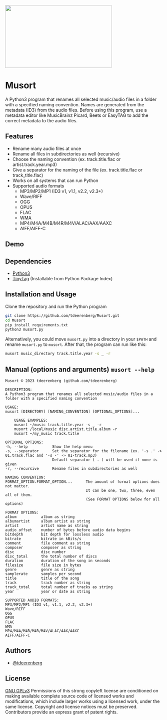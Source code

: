 <img src="https://user-images.githubusercontent.com/113618658/214139255-c81222c9-48a2-46c9-a509-3e613d390d55.jpg" width="340" height="200" />

# Musort

A Python3 program that renames all selected music/audio files in a folder with a specified naming convention. Names are generated from the metadata (ID3) from the audio files. Before using this program, use a metadata editor like MusicBrainz Picard, Beets or EasyTAG to add the correct metadata to the audio files.

## Features

* Rename many audio files at once
* Rename all files in subdirectories as well (recursive)
* Choose the naming convention (ex. track.title.flac or artist.track.year.mp3)
* Give a separator for the naming of the file (ex. track.title.flac or track_title.flac)
* Works on all systems that can run Python
* Supported audio formats  
  * MP3/MP2/MP1 (ID3 v1, v1.1, v2.2, v2.3+)
  * Wave/RIFF
  * OGG
  * OPUS
  * FLAC
  * WMA
  * MP4/M4A/M4B/M4R/M4V/ALAC/AAX/AAXC
  * AIFF/AIFF-C
  
## Demo


## Dependencies
- [Python3](https://www.python.org/)
- [TinyTag](https://pypi.org/project/tinytag/) (Installable from Python Package Index)
## Installation and Usage

Clone the repository and run the Python program

``` Bash
git clone https://github.com/tdeerenberg/Musort.git
cd Musort
pip install requirements.txt
python3 musort.py
```
Alternatively, you could move `musort.py` into a directory in your `$PATH` and rename `musort.py` to `musort`. After that, the program can run like this:
``` Bash
musort music_directory track.title.year -s _ -r
```

## Manual (options and arguments) `musort --help`
```
Musort © 2023 tdeerenberg (github.com/tdeerenberg)

DESCRIPTION:
A Python3 program that renames all selected music/audio files in a folder with a specified naming convention

USAGE:
musort [DIRECTORY] [NAMING_CONVENTION] [OPTIONAL_OPTIONS]...

    USAGE EXAMPLES:
    musort ~/music track.title.year -s _ -r
    musort /local/music disc.artist.title.album -r
    musort ~/my_music track.title

OPTIONAL OPTIONS:
-h, --help           Show the help menu
-s, --separator      Set the separator for the filename (ex. '-s .' -> 01.track.flac and '-s -' -> 01-track.mp3)
                     Default separator ( . ) will be used if none is given
-r, --recursive      Rename files in subdirectories as well

NAMING CONVENTION:
FORMAT_OPTION.FORMAT_OPTION...      The amount of format options does not matter.
                                    It can be one, two, three, even all of them.
                                    (See FORMAT OPTIONS below for all options)

FORMAT OPTIONS:
album           album as string
albumartist     album artist as string
artist          artist name as string
audio_offset    number of bytes before audio data begins
bitdepth        bit depth for lossless audio
bitrate         bitrate in kBits/s
comment         file comment as string
composer        composer as string 
disc            disc number
disc_total      the total number of discs
duration        duration of the song in seconds
filesize        file size in bytes
genre           genre as string
samplerate      samples per second
title           title of the song
track           track number as string
track_total     total number of tracks as string
year            year or date as string

SUPPORTED AUDIO FORMATS:
MP3/MP2/MP1 (ID3 v1, v1.1, v2.2, v2.3+)
Wave/RIFF
OGG
OPUS
FLAC
WMA
MP4/M4A/M4B/M4R/M4V/ALAC/AAX/AAXC
AIFF/AIFF-C
```
## Authors

- [@tdeerenberg](https://www.github.com/tdeerenberg)

## License

[GNU GPLv3](https://choosealicense.com/licenses/gpl-3.0/)
Permissions of this strong copyleft license are conditioned on making available complete source code of licensed works and modifications, which include larger works using a licensed work, under the same license. Copyright and license notices must be preserved. Contributors provide an express grant of patent rights. 
